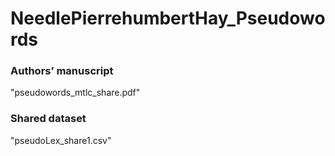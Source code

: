 # NeedlePierrehumbertHay_Pseudowords

### Authors’ manuscript
"pseudowords_mtlc_share.pdf"

### Shared dataset
"pseudoLex_share1.csv"

